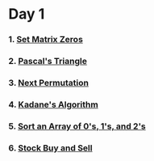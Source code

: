 # Day 1

### 1. [Set Matrix Zeros](https://github.com/patelhitarth08/Strivers-SDE-Sheet/blob/main/Day_1/1_Set_Matrix_Zero/code.cpp)

### 2. [Pascal's Triangle](https://github.com/patelhitarth08/Strivers-SDE-Sheet/blob/main/Day_1/2_Pascals_Traingle/code.cpp)

### 3. [Next Permutation](https://github.com/patelhitarth08/Strivers-SDE-Sheet/blob/main/Day_1/3_Next_Permutation/code.cpp)

### 4. [Kadane's Algorithm](https://github.com/patelhitarth08/Strivers-SDE-Sheet/blob/main/Day_1/4_Kadanes_Algorithm/code.cpp)

### 5. [Sort an Array of 0's, 1's, and 2's](https://github.com/patelhitarth08/Strivers-SDE-Sheet/blob/main/Day_1/5_Sort_An_Array_of_0s_1s_and_2s/code.cpp)

### 6. [Stock Buy and Sell](https://github.com/patelhitarth08/Strivers-SDE-Sheet/blob/main/Day_1/6_Stock_Buy_And_Sell/code.cpp)
